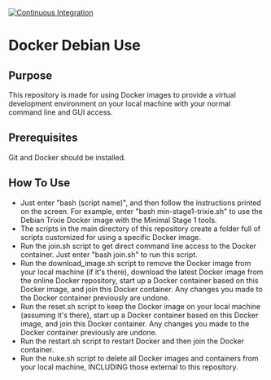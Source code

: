 [![Continuous Integration](https://github.com/nosurprisedev/docker-debian-use-nosurprisedev/actions/workflows/ci.yml/badge.svg)](https://github.com/nosurprisedev/docker-debian-use-nosurprisedev/actions/workflows/ci.yml)

# Docker Debian Use

## Purpose
This repository is made for using Docker images to provide a virtual development environment on your local machine with your normal command line and GUI access.

## Prerequisites
Git and Docker should be installed.

## How To Use
* Just enter "bash (script name)", and then follow the instructions printed on the screen.  For example, enter "bash min-stage1-trixie.sh" to use the Debian Trixie Docker image with the Minimal Stage 1 tools.
* The scripts in the main directory of this repository create a folder full of scripts customized for using a specific Docker image.
* Run the join.sh script to get direct command line access to the Docker container.  Just enter "bash join.sh" to run this script.
* Run the download_image.sh script to remove the Docker image from your local machine (if it's there), download the latest Docker image from the online Docker repository, start up a Docker container based on this Docker image, and join this Docker container.  Any changes you made to the Docker container previously are undone.
* Run the reset.sh script to keep the Docker image on your local machine (assuming it's there), start up a Docker container based on this Docker image, and join this Docker container.  Any changes you made to the Docker container previously are undone.
* Run the restart.sh script to restart Docker and then join the Docker container.
* Run the nuke.sh script to delete all Docker images and containers from your local machine, INCLUDING those external to this repository.
